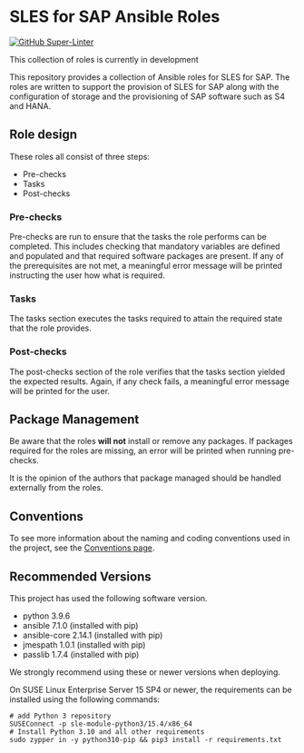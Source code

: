 # SLES for SAP Ansible Roles

[![GitHub Super-Linter](https://github.com/sap-linuxlab/community.sles-for-sap/workflows/Lint%20Code%20Base/badge.svg)](https://github.com/marketplace/actions/super-linter)

This collection of roles is currently in development

This repository provides a collection of Ansible roles for SLES for SAP. The
roles are written to support the provision of SLES for SAP along with the
configuration of storage and the provisioning of SAP software such as S4 and
HANA.

## Role design

These roles all consist of three steps:

* Pre-checks
* Tasks
* Post-checks

### Pre-checks

Pre-checks are run to ensure that the tasks the role performs can be completed.
This includes checking that mandatory variables are defined and populated and
that required software packages are present. If any of the prerequisites are
not met, a meaningful error message will be printed instructing the user how
what is required.

### Tasks

The tasks section executes the tasks required to attain the required state that
the role provides.

### Post-checks

The post-checks section of the role verifies that the tasks section yielded the
expected results. Again, if any check fails, a meaningful error message will be
printed for the user.

## Package Management

Be aware that the roles **will not** install or remove any packages. If packages
required for the roles are missing, an error will be printed when running
pre-checks.

It is the opinion of the authors that package managed should be handled
externally from the roles.

## Conventions

To see more information about the naming and coding conventions used in the
project, see the [Conventions page](Conventions.md).

## Recommended Versions

This project has used the following software version.

* python 3.9.6
* ansible 7.1.0 (installed with pip)
* ansible-core 2.14.1 (installed with pip)
* jmespath 1.0.1 (installed with pip)
* passlib 1.7.4 (installed with pip)

We strongly recommend using these or newer versions when deploying.

On SUSE Linux Enterprise Server 15 SP4 or newer, the requirements can be installed
using the following commands:

```
# add Python 3 repository
SUSEConnect -p sle-module-python3/15.4/x86_64
# Install Python 3.10 and all other requirements
sudo zypper in -y python310-pip && pip3 install -r requirements.txt
```
